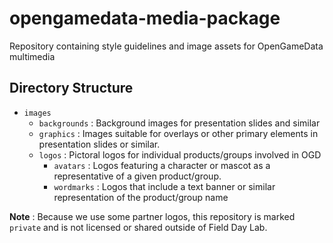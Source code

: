 # opengamedata-media-package

Repository containing style guidelines and image assets for OpenGameData multimedia

## Directory Structure

* `images`
  * `backgrounds` : Background images for presentation slides and similar
  * `graphics` : Images suitable for overlays or other primary elements in presentation slides or similar.
  * `logos` : Pictoral logos for individual products/groups involved in OGD
    * `avatars` : Logos featuring a character or mascot as a representative of a given product/group.
    * `wordmarks` : Logos that include a text banner or similar representation of the product/group name

**Note** : Because we use some partner logos, this repository is marked `private` and is not licensed or shared outside of Field Day Lab.
